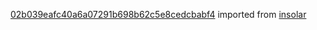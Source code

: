 [02b039eafc40a6a07291b698b62c5e8cedcbabf4](https://github.com/insolar/insolar/commit/02b039eafc40a6a07291b698b62c5e8cedcbabf4) imported from [insolar](https://github.com/insolar/insolar)
